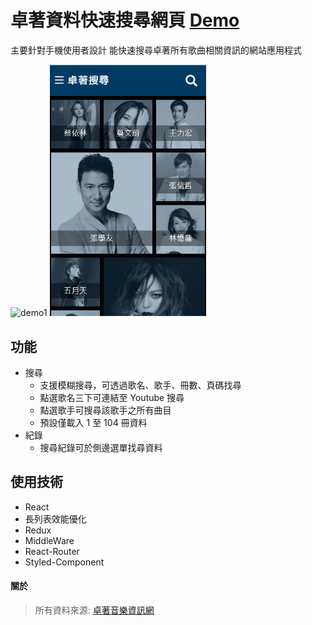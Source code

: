 # 卓著資料快速搜尋網頁   [Demo](https://shinenic.github.io/zhuozhu-quick-search/)

主要針對手機使用者設計
能快速搜尋卓著所有歌曲相關資訊的網站應用程式



<img src="demo1.gif" alt="demo1" width="250"/> <img src="demo2.gif" alt="demo1" width="250"/>




## 功能

* 搜尋
  * 支援模糊搜尋，可透過歌名、歌手、冊數、頁碼找尋
  * 點選歌名三下可連結至 Youtube 搜尋
  * 點選歌手可搜尋該歌手之所有曲目
  * 預設僅載入 1 至 104 冊資料
* 紀錄
  * 搜尋紀錄可於側邊選單找尋資料





## 使用技術

* React
* 長列表效能優化
* Redux
* MiddleWare
* React-Router
* Styled-Component





#### 關於

> 所有資料來源: [卓著音樂資訊網](http://www.musicbook.com.tw/searchSong/index.asp)











